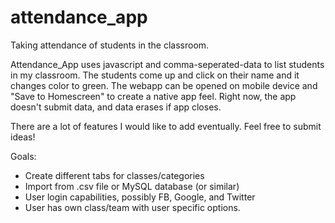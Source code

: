 # attendance_app
Taking attendance of students in the classroom.

<p>Attendance_App uses javascript and comma-seperated-data to list students in my classroom. The students come up and click on their name and it changes color to green.
The webapp can be opened on mobile device and "Save to Homescreen" to create a native app feel.
Right now, the app doesn't submit data, and data erases if app closes.</p>
<p>There are a lot of features I would like to add eventually. Feel free to submit ideas!</p>
Goals: <br />
<ul>
    <li>Create different tabs for classes/categories</li>
    <li>Import from .csv file or MySQL database (or similar)</li>
    <li>User login capabilities, possibly FB, Google, and Twitter</li>
    <li>User has own class/team with user specific options.</li>
</ul>

